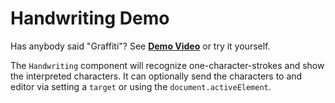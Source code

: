 # Handwriting Demo

Has anybody said "Graffiti"? See [**Demo Video**](190821_handwriting.mp4) or try it yourself.

<script>
(async () => {
  var handwriting = await (<lively-handwriting></lively-handwriting>)
  var editor = await (<lively-code-mirror  style="border: 1px solid gray; width:700px;height:150px"></lively-code-mirror>);
  handwriting.target = editor
  return <div>{handwriting}{editor}</div>
})()
</script>

The `Handwriting` component will recognize one-character-strokes and show the interpreted characters. It can optionally send the characters to and editor via setting a `target` or using the `document.activeElement`. 